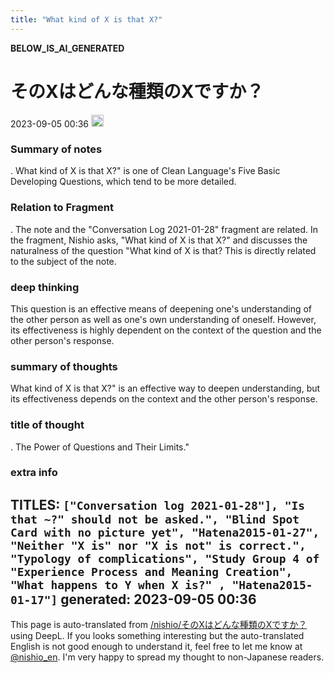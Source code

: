 ```yaml
---
title: "What kind of X is that X?"
---
```


__BELOW_IS_AI_GENERATED__
# そのXはどんな種類のXですか？
 2023-09-05 00:36 <img src='https://scrapbox.io/api/pages/nishio-en/omni/icon' alt='omni.icon' height="19.5"/>
### Summary of notes
.
What kind of X is that X?" is one of Clean Language's Five Basic Developing Questions, which tend to be more detailed.

### Relation to Fragment
.
The note and the "Conversation Log 2021-01-28" fragment are related. In the fragment, Nishio asks, "What kind of X is that X?" and discusses the naturalness of the question "What kind of X is that? This is directly related to the subject of the note.

### deep thinking
This question is an effective means of deepening one's understanding of the other person as well as one's own understanding of oneself. However, its effectiveness is highly dependent on the context of the question and the other person's response.

### summary of thoughts
What kind of X is that X?" is an effective way to deepen understanding, but its effectiveness depends on the context and the other person's response.

### title of thought
.
The Power of Questions and Their Limits."

### extra info
TITLES: `["Conversation log 2021-01-28"], "Is that ~?" should not be asked.", "Blind Spot Card with no picture yet", "Hatena2015-01-27", "Neither "X is" nor "X is not" is correct.", "Typology of complications", "Study Group 4 of "Experience Process and Meaning Creation", "What happens to Y when X is?" , "Hatena2015-01-17"]`
generated: 2023-09-05 00:36
---
This page is auto-translated from [/nishio/そのXはどんな種類のXですか？](https://scrapbox.io/nishio/そのXはどんな種類のXですか？) using DeepL. If you looks something interesting but the auto-translated English is not good enough to understand it, feel free to let me know at [@nishio_en](https://twitter.com/nishio_en). I'm very happy to spread my thought to non-Japanese readers.